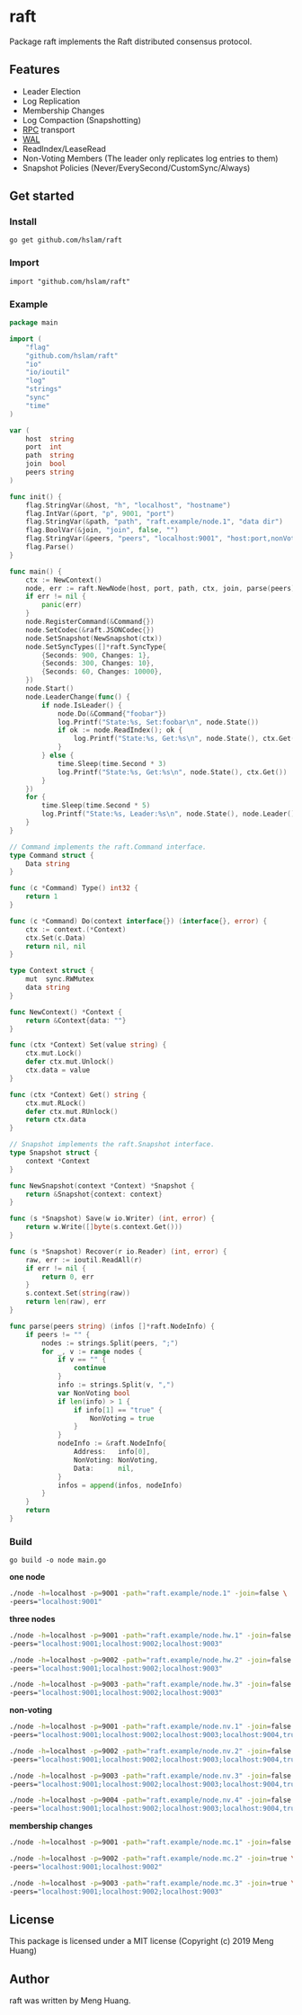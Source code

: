 # raft
Package raft implements the Raft distributed consensus protocol.

## Features

* Leader Election
* Log Replication
* Membership Changes
* Log Compaction (Snapshotting)
* [RPC](https://github.com/hslam/rpc "rpc") transport
* [WAL](https://github.com/hslam/wal "wal")
* ReadIndex/LeaseRead
* Non-Voting Members (The leader only replicates log entries to them)
* Snapshot Policies (Never/EverySecond/CustomSync/Always)

## Get started

### Install
```
go get github.com/hslam/raft
```
### Import
```
import "github.com/hslam/raft"
```

### Example

```go
package main

import (
	"flag"
	"github.com/hslam/raft"
	"io"
	"io/ioutil"
	"log"
	"strings"
	"sync"
	"time"
)

var (
	host  string
	port  int
	path  string
	join  bool
	peers string
)

func init() {
	flag.StringVar(&host, "h", "localhost", "hostname")
	flag.IntVar(&port, "p", 9001, "port")
	flag.StringVar(&path, "path", "raft.example/node.1", "data dir")
	flag.BoolVar(&join, "join", false, "")
	flag.StringVar(&peers, "peers", "localhost:9001", "host:port,nonVoting;host:port")
	flag.Parse()
}

func main() {
	ctx := NewContext()
	node, err := raft.NewNode(host, port, path, ctx, join, parse(peers))
	if err != nil {
		panic(err)
	}
	node.RegisterCommand(&Command{})
	node.SetCodec(&raft.JSONCodec{})
	node.SetSnapshot(NewSnapshot(ctx))
	node.SetSyncTypes([]*raft.SyncType{
		{Seconds: 900, Changes: 1},
		{Seconds: 300, Changes: 10},
		{Seconds: 60, Changes: 10000},
	})
	node.Start()
	node.LeaderChange(func() {
		if node.IsLeader() {
			node.Do(&Command{"foobar"})
			log.Printf("State:%s, Set:foobar\n", node.State())
			if ok := node.ReadIndex(); ok {
				log.Printf("State:%s, Get:%s\n", node.State(), ctx.Get())
			}
		} else {
			time.Sleep(time.Second * 3)
			log.Printf("State:%s, Get:%s\n", node.State(), ctx.Get())
		}
	})
	for {
		time.Sleep(time.Second * 5)
		log.Printf("State:%s, Leader:%s\n", node.State(), node.Leader())
	}
}

// Command implements the raft.Command interface.
type Command struct {
	Data string
}

func (c *Command) Type() int32 {
	return 1
}

func (c *Command) Do(context interface{}) (interface{}, error) {
	ctx := context.(*Context)
	ctx.Set(c.Data)
	return nil, nil
}

type Context struct {
	mut  sync.RWMutex
	data string
}

func NewContext() *Context {
	return &Context{data: ""}
}

func (ctx *Context) Set(value string) {
	ctx.mut.Lock()
	defer ctx.mut.Unlock()
	ctx.data = value
}

func (ctx *Context) Get() string {
	ctx.mut.RLock()
	defer ctx.mut.RUnlock()
	return ctx.data
}

// Snapshot implements the raft.Snapshot interface.
type Snapshot struct {
	context *Context
}

func NewSnapshot(context *Context) *Snapshot {
	return &Snapshot{context: context}
}

func (s *Snapshot) Save(w io.Writer) (int, error) {
	return w.Write([]byte(s.context.Get()))
}

func (s *Snapshot) Recover(r io.Reader) (int, error) {
	raw, err := ioutil.ReadAll(r)
	if err != nil {
		return 0, err
	}
	s.context.Set(string(raw))
	return len(raw), err
}

func parse(peers string) (infos []*raft.NodeInfo) {
	if peers != "" {
		nodes := strings.Split(peers, ";")
		for _, v := range nodes {
			if v == "" {
				continue
			}
			info := strings.Split(v, ",")
			var NonVoting bool
			if len(info) > 1 {
				if info[1] == "true" {
					NonVoting = true
				}
			}
			nodeInfo := &raft.NodeInfo{
				Address:   info[0],
				NonVoting: NonVoting,
				Data:      nil,
			}
			infos = append(infos, nodeInfo)
		}
	}
	return
}
```

### Build
```
go build -o node main.go
```

**one node**
```sh
./node -h=localhost -p=9001 -path="raft.example/node.1" -join=false \
-peers="localhost:9001"
```

**three nodes**
```sh
./node -h=localhost -p=9001 -path="raft.example/node.hw.1" -join=false \
-peers="localhost:9001;localhost:9002;localhost:9003"

./node -h=localhost -p=9002 -path="raft.example/node.hw.2" -join=false \
-peers="localhost:9001;localhost:9002;localhost:9003"

./node -h=localhost -p=9003 -path="raft.example/node.hw.3" -join=false \
-peers="localhost:9001;localhost:9002;localhost:9003"
```

**non-voting**
```sh
./node -h=localhost -p=9001 -path="raft.example/node.nv.1" -join=false \
-peers="localhost:9001;localhost:9002;localhost:9003;localhost:9004,true"

./node -h=localhost -p=9002 -path="raft.example/node.nv.2" -join=false \
-peers="localhost:9001;localhost:9002;localhost:9003;localhost:9004,true"

./node -h=localhost -p=9003 -path="raft.example/node.nv.3" -join=false \
-peers="localhost:9001;localhost:9002;localhost:9003;localhost:9004,true"

./node -h=localhost -p=9004 -path="raft.example/node.nv.4" -join=false \
-peers="localhost:9001;localhost:9002;localhost:9003;localhost:9004,true"
```

**membership changes**
```sh
./node -h=localhost -p=9001 -path="raft.example/node.mc.1" -join=false

./node -h=localhost -p=9002 -path="raft.example/node.mc.2" -join=true \
-peers="localhost:9001;localhost:9002"

./node -h=localhost -p=9003 -path="raft.example/node.mc.3" -join=true \
-peers="localhost:9001;localhost:9002;localhost:9003"
```

## License
This package is licensed under a MIT license (Copyright (c) 2019 Meng Huang)

## Author
raft was written by Meng Huang.